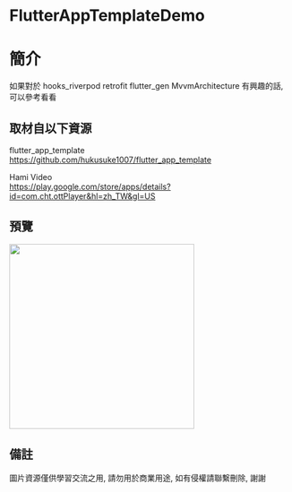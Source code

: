 # FlutterAppTemplateDemo

簡介
==================================
如果對於 hooks_riverpod retrofit flutter_gen MvvmArchitecture 有興趣的話, 可以參考看看                                 

取材自以下資源
--------
flutter_app_template                                                                 
https://github.com/hukusuke1007/flutter_app_template                       			
	
Hami Video                                                                 
https://play.google.com/store/apps/details?id=com.cht.ottPlayer&hl=zh_TW&gl=US     
                  		 
預覽
--------
<p align="left">
  <img src="https://i.imgur.com/84ecX8k.png" height="330"/>
</p> 

備註
--------
圖片資源僅供學習交流之用, 請勿用於商業用途, 如有侵權請聯繫刪除, 謝謝
